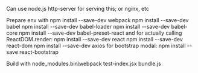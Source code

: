 Can use node.js http-server for serving this; or nginx, etc

Prepare env with
npm install --save-dev webpack
npm install --save-dev babel
npm install --save-dev babel-loader
npm install --save-dev babel-core
npm install --save-dev babel-preset-react
and for actually calling ReactDOM.render:
npm install --save-dev react
npm install --save-dev react-dom
npm install --save-dev axios
for bootstrap modal:
npm install --save react-bootstrap

Build with
node_modules\.bin\webpack test-index.jsx bundle.js
